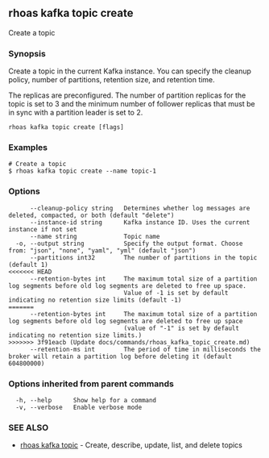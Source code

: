 ## rhoas kafka topic create

Create a topic

### Synopsis

Create a topic in the current Kafka instance. You can specify the cleanup policy, number of partitions, retention size, and retention time.

The replicas are preconfigured. The number of partition replicas for the topic is set to 3 and the minimum number of follower replicas that must be in sync with a partition leader is set to 2.


```
rhoas kafka topic create [flags]
```

### Examples

```
# Create a topic
$ rhoas kafka topic create --name topic-1

```

### Options

```
      --cleanup-policy string   Determines whether log messages are deleted, compacted, or both (default "delete")
      --instance-id string      Kafka instance ID. Uses the current instance if not set 
      --name string             Topic name
  -o, --output string           Specify the output format. Choose from: "json", "none", "yaml", "yml" (default "json")
      --partitions int32        The number of partitions in the topic (default 1)
<<<<<<< HEAD
      --retention-bytes int     The maximum total size of a partition log segments before old log segments are deleted to free up space.
                                Value of -1 is set by default indicating no retention size limits (default -1)
=======
      --retention-bytes int     The maximum total size of a partition log segments before old log segments are deleted to free up space
                                (value of "-1" is set by default indicating no retention size limits.)
>>>>>>> 3f91eacb (Update docs/commands/rhoas_kafka_topic_create.md)
      --retention-ms int        The period of time in milliseconds the broker will retain a partition log before deleting it (default 604800000)
```

### Options inherited from parent commands

```
  -h, --help      Show help for a command
  -v, --verbose   Enable verbose mode
```

### SEE ALSO

* [rhoas kafka topic](rhoas_kafka_topic.md)	 - Create, describe, update, list, and delete topics

